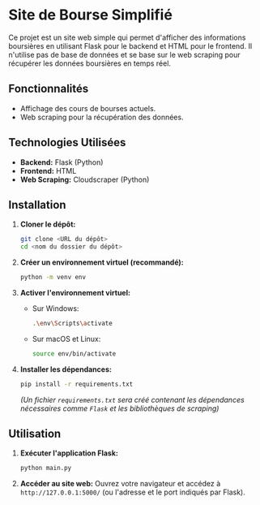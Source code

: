 # Site de Bourse Simplifié

Ce projet est un site web simple qui permet d'afficher des informations boursières en utilisant Flask pour le backend et HTML pour le frontend. Il n'utilise pas de base de données et se base sur le web scraping pour récupérer les données boursières en temps réel.

## Fonctionnalités

- Affichage des cours de bourses actuels.
- Web scraping pour la récupération des données.

## Technologies Utilisées

- **Backend:** Flask (Python)
- **Frontend:** HTML
- **Web Scraping:** Cloudscraper (Python)

## Installation

1. **Cloner le dépôt:**

   ```bash
   git clone <URL du dépôt>
   cd <nom du dossier du dépôt>
   ```

2. **Créer un environnement virtuel (recommandé):**

   ```bash
   python -m venv env
   ```

3. **Activer l'environnement virtuel:**

   - Sur Windows:
     ```bash
     .\env\Scripts\activate
     ```
   - Sur macOS et Linux:
     ```bash
     source env/bin/activate
     ```

4. **Installer les dépendances:**
   ```bash
   pip install -r requirements.txt
   ```
   _(Un fichier `requirements.txt` sera créé contenant les dépendances nécessaires comme `Flask` et les bibliothèques de scraping)_

## Utilisation

1. **Exécuter l'application Flask:**

   ```bash
   python main.py
   ```

2. **Accéder au site web:**
   Ouvrez votre navigateur et accédez à `http://127.0.0.1:5000/` (ou l'adresse et le port indiqués par Flask).
